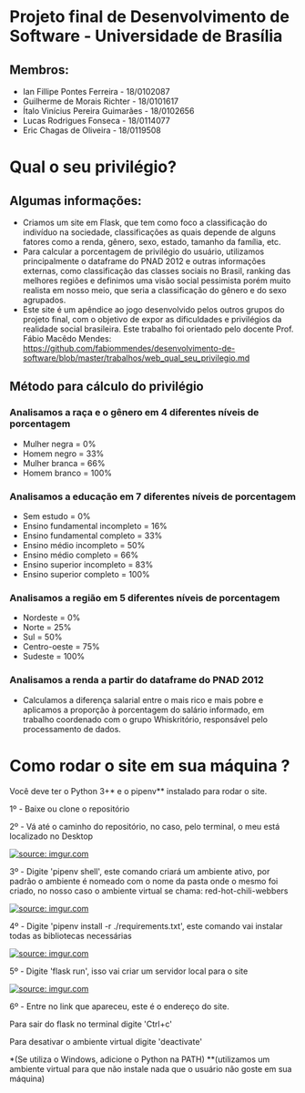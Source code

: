 # Projeto final de Desenvolvimento de Software - Universidade de Brasília

## Membros:

- Ian Fillipe Pontes Ferreira - 18/0102087
- Guilherme de Morais Richter - 18/0101617
- Ítalo Vinícius Pereira Guimarães - 18/0102656
- Lucas Rodrigues Fonseca - 18/0114077
- Eric Chagas de Oliveira - 18/0119508

# Qual o seu privilégio?

## Algumas informações:
- Criamos um site em Flask, que tem como foco a classificação do indivíduo na sociedade, classificações as quais depende de alguns fatores como a renda, gênero, sexo, estado, tamanho da família, etc.
- Para calcular a porcentagem de privilégio do usuário, utilizamos principalmente o dataframe do PNAD 2012 e outras informações externas, como classificação das classes sociais no Brasil, ranking das melhores regiões e definimos uma visão social pessimista porém muito realista em nosso meio, que seria a classificação do gênero e do sexo agrupados.
- Este site é um apêndice ao jogo desenvolvido pelos outros grupos do projeto final, com o objetivo de expor as dificuldades e privilégios da realidade social brasileira.
Este trabalho foi orientado pelo docente Prof. Fábio Macêdo Mendes: https://github.com/fabiommendes/desenvolvimento-de-software/blob/master/trabalhos/web_qual_seu_privilegio.md

## Método para cálculo do privilégio
### Analisamos a raça e o gênero em 4 diferentes níveis de porcentagem

- Mulher negra = 0%
- Homem negro = 33%
- Mulher branca = 66%
- Homem branco = 100%

### Analisamos a educação em 7 diferentes níveis de porcentagem

- Sem estudo = 0%
- Ensino fundamental incompleto = 16%
- Ensino fundamental completo = 33%
- Ensino médio incompleto = 50%
- Ensino médio completo = 66%
- Ensino superior incompleto = 83%
- Ensino superior completo = 100%

### Analisamos a região em 5 diferentes níveis de porcentagem
- Nordeste = 0%
- Norte = 25%
- Sul = 50%
- Centro-oeste = 75%
- Sudeste = 100%

### Analisamos a renda a partir do dataframe do PNAD 2012
- Calculamos a diferença salarial entre o mais rico e mais pobre e aplicamos a proporção à porcentagem do salário informado, em trabalho coordenado com o grupo Whiskritório, responsável pelo processamento de dados.

# Como rodar o site em sua máquina ?

Você deve ter o Python 3+* e o pipenv** instalado para rodar o site.

1º - Baixe ou clone o repositório

2º - Vá até o caminho do repositório, no caso, pelo terminal, o meu está localizado no Desktop

<a href="https://imgur.com/9caDnK6"><img src="https://i.imgur.com/9caDnK6.png" title="source: imgur.com" /></a>

3º - Digite 'pipenv shell', este comando criará um ambiente ativo, por padrão o ambiente é nomeado com o nome da pasta onde o mesmo foi criado, no nosso caso o ambiente virtual se chama: red-hot-chili-webbers

<a href="https://imgur.com/t8791qW"><img src="https://i.imgur.com/t8791qW.png" title="source: imgur.com" /></a>

4º - Digite 'pipenv install -r ./requirements.txt', este comando vai instalar todas as bibliotecas necessárias

<a href="https://imgur.com/r281BlS"><img src="https://i.imgur.com/r281BlS.png" title="source: imgur.com" /></a>

5º - Digite 'flask run', isso vai criar um servidor local para o site

<a href="https://imgur.com/EOMF1Ux"><img src="https://i.imgur.com/EOMF1Ux.png" title="source: imgur.com" /></a>

6º - Entre no link que apareceu, este é o endereço do site.

Para sair do flask no terminal digite 'Ctrl+c'

Para desativar o ambiente virtual digite 'deactivate' 

*(Se utiliza o Windows, adicione o Python na PATH)
**(utilizamos um ambiente virtual para que não instale nada que o usuário não goste em sua máquina)

